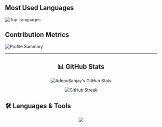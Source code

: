 


## Most Used Languages

![Top Languages](https://github-readme-stats.vercel.app/api/top-langs/?username=AdepuSanjay&layout=compact&theme=radical&hide_border=true)

## Contribution Metrics

![Profile Summary](https://github-profile-summary-cards.vercel.app/api/cards/profile-details?username=AdepuSanjay&theme=radical)

---

<div align="center">

## 📊 GitHub Stats

![AdepuSanjay's GitHub Stats](https://github-readme-stats.vercel.app/api?username=AdepuSanjay&show_icons=true&theme=radical&hide_border=true)

![GitHub Streak](https://streak-stats.demolab.com/?user=AdepuSanjay&theme=radical&hide_border=true)

</div>

## 🛠️ Languages & Tools

<p align="center">
  <img src="https://skillicons.dev/icons?i=js,ts,react,nextjs,nodejs,express,python,django,html,css,tailwind,git,github,aws,azure,mongodb,mysql,postman,vscode" />
</p>
